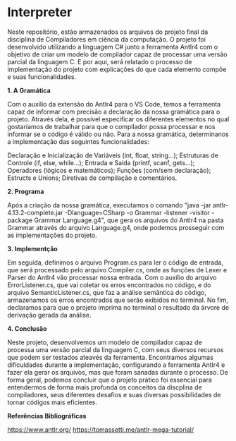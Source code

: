 # Interpreter

Neste repositório, estão armazenados os arquivos do projeto final da disciplina de Compiladores em ciência da computação. O projeto foi desenvolvido utilizando a linguagem C# junto a ferramenta Antlr4 com o objetivo de criar um modelo de compilador capaz de processar uma versão parcial da linguagem C. E por aqui, será relatado o processo de implementação do projeto com explicações do que cada elemento compõe e suas funcionalidades.

**1. A Gramática**

Com o auxílio da extensão do Antlr4 para o VS Code, temos a ferramenta capaz de informar com precisão a declaração da nossa gramática para o projeto. Através dela, é possível especificar os diferentes elementos no qual gostaríamos de trabalhar para que o compilador possa processar e nos informar se o código é válido ou não. Para a nossa gramática, determinanos a implementação das seguintes funcionalidades:

Declaração e Inicialização de Variáveis (int, float, string...);
Estruturas de Controle (if, else, while...);
Entrada e Saída (printf, scanf, gets...);
Operadores (lógicos e matemáticos);
Funções (com/sem declaração);
Estructs e Unions;
Diretivas de compilação e comentários.

**2. Programa**

Após a criação da nossa gramática, executamos o comando "java -jar antlr-4.13.2-complete.jar  -Dlanguage=CSharp -o Grammar -listener -visitor -package Grammar Language.g4", que gera os arquivos do Antlr4 na pasta Grammar através do arquivo Language.g4, onde podemos prosseguir com as implementações do projeto.

**3. Implementção**

Em seguida, definimos o arquivo Program.cs para ler o código de entrada, que será processado pelo arquivo Compiler.cs, onde as funções de Lexer e Parser do Antlr4 vão processar nossa entrada. Com o auxílio do arquivo ErrorListener.cs, que vai coletar os erros encontrados no código, e do arquivo SemanticListener.cs, que faz a análise semântica do código, armazenamos os erros encontrados que serão exibidos no terminal. No fim, declaramos para que o projeto imprima no terminal o resultado da árvore de derivação gerada da análise.

**4. Conclusão**

Neste projeto, desenvolvemos um modelo de compilador capaz de processa uma versão parcial da linguagem C, com seus diversos recursos que podem ser testados ateavés da ferramenta. Encontramos algumas dificuldades durante a implementação, configurando a ferramenta Antlr4 e fazer ela gerar os arquivos, mas que foram sanadas durante o processo. De forma geral, podemos concluir que o projeto prático foi essencial para entendermos de forma mais profunda os conceitos da discplina de compiladores, seus diferentes desafios e suas diversas possibilidades de tornar códigos mais eficientes. 

**Referências Bibliográficas**

https://www.antlr.org/
https://tomassetti.me/antlr-mega-tutorial/
